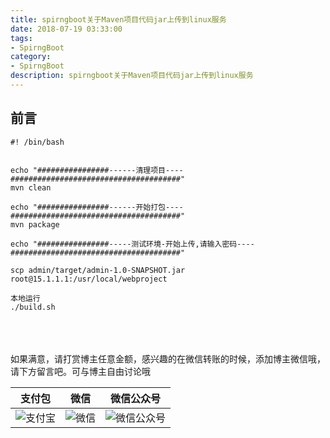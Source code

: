 ```yaml
---
title: spirngboot关于Maven项目代码jar上传到linux服务
date: 2018-07-19 03:33:00
tags: 
- SpirngBoot
category: 
- SpirngBoot
description: spirngboot关于Maven项目代码jar上传到linux服务
---
```

<!-- image url 
https://raw.githubusercontent.com/HealerJean123/HealerJean123.github.io/master/blogImages
　　首行缩进
<font color="red">  </font>
-->

## 前言



```
#! /bin/bash


echo "################------清理项目----######################################"
mvn clean

echo "################------开始打包----######################################"
mvn package

echo "################-----测试环境-开始上传,请输入密码----######################################"

scp admin/target/admin-1.0-SNAPSHOT.jar root@15.1.1.1:/usr/local/webproject

```



```
本地运行
./build.sh
```

<br/><br/><br/>
如果满意，请打赏博主任意金额，感兴趣的在微信转账的时候，添加博主微信哦， 请下方留言吧。可与博主自由讨论哦

|支付包 | 微信|微信公众号|
|:-------:|:-------:|:------:|
|![支付宝](https://raw.githubusercontent.com/HealerJean123/HealerJean123.github.io/master/assets/img/tctip/alpay.jpg) | ![微信](https://raw.githubusercontent.com/HealerJean123/HealerJean123.github.io/master/assets/img/tctip/weixin.jpg)|![微信公众号](https://raw.githubusercontent.com/HealerJean123/HealerJean123.github.io/master/assets/img/my/qrcode_for_gh_a23c07a2da9e_258.jpg)|




<!-- Gitalk 评论 start  -->

<link rel="stylesheet" href="https://unpkg.com/gitalk/dist/gitalk.css">
<script src="https://unpkg.com/gitalk@latest/dist/gitalk.min.js"></script> 
<div id="gitalk-container"></div>    
 <script type="text/javascript">
    var gitalk = new Gitalk({
		clientID: `1d164cd85549874d0e3a`,
		clientSecret: `527c3d223d1e6608953e835b547061037d140355`,
		repo: `HealerJean123.github.io`,
		owner: 'HealerJean123',
		admin: ['HealerJean123'],
		id: 'lZ1uLRU8A99RLrYw',
    });
    gitalk.render('gitalk-container');
</script> 

<!-- Gitalk end -->

